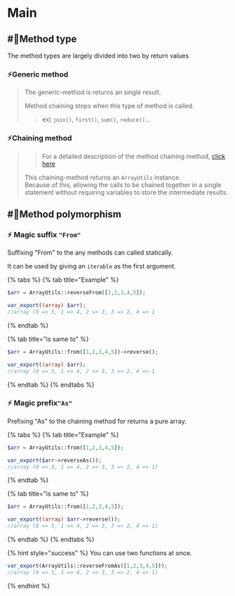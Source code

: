 # Main

## \#⃣Method type

The method types are largely divided into two by return values

### ⚡Generic method

> The generic-method is returns an single result.
>
> Method chaining stops when this type of method is called.
>
> > ex\) `join()`, `first()`, `sum()`, `reduce()`...

### ⚡Chaining method

> > For a detailed description of the method chaining method, [click here](https://en.wikipedia.org/wiki/Method_chaining)
>
> This chaining-method returns an `ArrayUtils` instance.  
> Because of this, allowing the calls to be chained together in a single statement without requiring variables to store the intermediate results.

## \#⃣Method polymorphism

### ⚡ Magic suffix `"From"` <a id="from-suffix"></a>

Suffixing "From" to the any methods can called statically.

It can be used by giving an `iterable` as the first argument.

{% tabs %}
{% tab title="Example" %}
```php
$arr = ArrayUtils::reverseFrom([1,2,3,4,5]);

var_export((array) $arr);
//array (0 => 5, 1 => 4, 2 => 3, 3 => 2, 4 => 1
```
{% endtab %}

{% tab title="is same to" %}
```php
$arr = ArrayUtils::from([1,2,3,4,5])->reverse();

var_export((array) $arr);
//array (0 => 5, 1 => 4, 2 => 3, 3 => 2, 4 => 1
```
{% endtab %}
{% endtabs %}

### ⚡ Magic prefix`"As"` <a id="as-prefix"></a>

Prefixing "As" to the chaining method for returns a pure array.

{% tabs %}
{% tab title="Example" %}
```php
$arr = ArrayUtils::from([1,2,3,4,5]);

var_export($arr->reverseAs());
//array (0 => 5, 1 => 4, 2 => 3, 3 => 2, 4 => 1)
```
{% endtab %}

{% tab title="is same to" %}
```php
$arr = ArrayUtils::from([1,2,3,4,5]);

var_export((array) $arr->reverse());
//array (0 => 5, 1 => 4, 2 => 3, 3 => 2, 4 => 1)
```
{% endtab %}
{% endtabs %}

{% hint style="success" %}
You can use two functions at once.

```php
var_export(ArrayUtils::reverseFromAs([1,2,3,4,5]));
//array (0 => 5, 1 => 4, 2 => 3, 3 => 2, 4 => 1)
```
{% endhint %}

